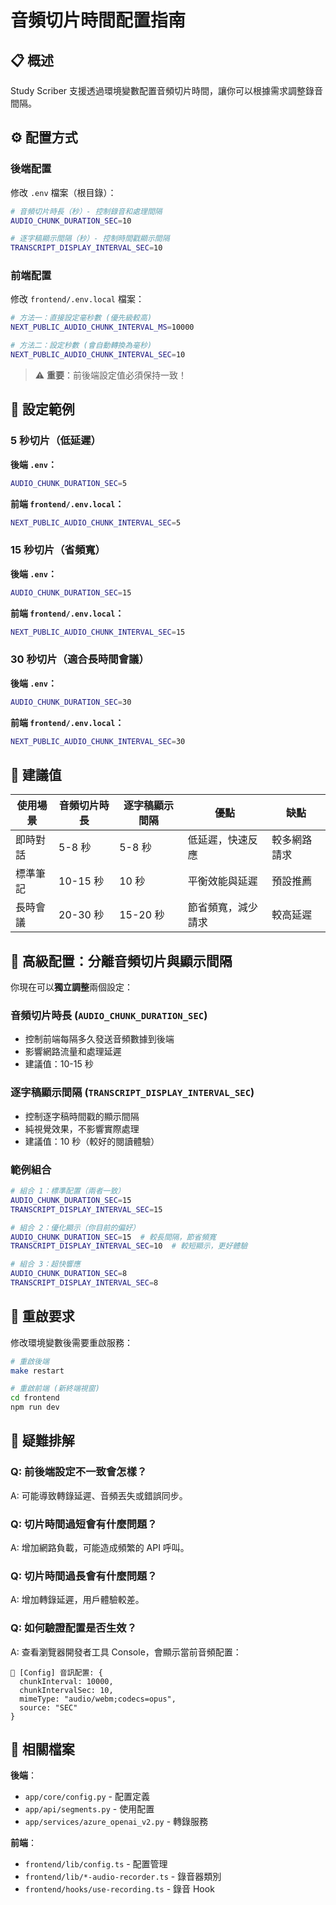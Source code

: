 # 音頻切片時間配置指南

## 📋 概述

Study Scriber 支援透過環境變數配置音頻切片時間，讓你可以根據需求調整錄音間隔。

## ⚙️ 配置方式

### 後端配置

修改 `.env` 檔案（根目錄）：

```bash
# 音頻切片時長（秒）- 控制錄音和處理間隔
AUDIO_CHUNK_DURATION_SEC=10

# 逐字稿顯示間隔（秒）- 控制時間戳顯示間隔
TRANSCRIPT_DISPLAY_INTERVAL_SEC=10
```

### 前端配置

修改 `frontend/.env.local` 檔案：

```bash
# 方法一：直接設定毫秒數 (優先級較高)
NEXT_PUBLIC_AUDIO_CHUNK_INTERVAL_MS=10000

# 方法二：設定秒數 (會自動轉換為毫秒)
NEXT_PUBLIC_AUDIO_CHUNK_INTERVAL_SEC=10
```

> ⚠️ **重要**：前後端設定值必須保持一致！

## 🔄 設定範例

### 5 秒切片（低延遲）

**後端 `.env`：**
```bash
AUDIO_CHUNK_DURATION_SEC=5
```

**前端 `frontend/.env.local`：**
```bash
NEXT_PUBLIC_AUDIO_CHUNK_INTERVAL_SEC=5
```

### 15 秒切片（省頻寬）

**後端 `.env`：**
```bash
AUDIO_CHUNK_DURATION_SEC=15
```

**前端 `frontend/.env.local`：**
```bash
NEXT_PUBLIC_AUDIO_CHUNK_INTERVAL_SEC=15
```

### 30 秒切片（適合長時間會議）

**後端 `.env`：**
```bash
AUDIO_CHUNK_DURATION_SEC=30
```

**前端 `frontend/.env.local`：**
```bash
NEXT_PUBLIC_AUDIO_CHUNK_INTERVAL_SEC=30
```

## 🎯 建議值

| 使用場景 | 音頻切片時長 | 逐字稿顯示間隔 | 優點               | 缺點         |
| -------- | ------------ | -------------- | ------------------ | ------------ |
| 即時對話 | 5-8 秒       | 5-8 秒         | 低延遲，快速反應   | 較多網路請求 |
| 標準筆記 | 10-15 秒     | 10 秒          | 平衡效能與延遲     | 預設推薦     |
| 長時會議 | 20-30 秒     | 15-20 秒       | 節省頻寬，減少請求 | 較高延遲     |

## 🔧 高級配置：分離音頻切片與顯示間隔

你現在可以**獨立調整**兩個設定：

### 音頻切片時長 (`AUDIO_CHUNK_DURATION_SEC`)
- 控制前端每隔多久發送音頻數據到後端
- 影響網路流量和處理延遲
- 建議值：10-15 秒

### 逐字稿顯示間隔 (`TRANSCRIPT_DISPLAY_INTERVAL_SEC`)  
- 控制逐字稿時間戳的顯示間隔
- 純視覺效果，不影響實際處理
- 建議值：10 秒（較好的閱讀體驗）

### 範例組合
```bash
# 組合 1：標準配置（兩者一致）
AUDIO_CHUNK_DURATION_SEC=15
TRANSCRIPT_DISPLAY_INTERVAL_SEC=15

# 組合 2：優化顯示（你目前的偏好）
AUDIO_CHUNK_DURATION_SEC=15  # 較長間隔，節省頻寬
TRANSCRIPT_DISPLAY_INTERVAL_SEC=10  # 較短顯示，更好體驗

# 組合 3：超快響應
AUDIO_CHUNK_DURATION_SEC=8
TRANSCRIPT_DISPLAY_INTERVAL_SEC=8
```

## 🔧 重啟要求

修改環境變數後需要重啟服務：

```bash
# 重啟後端
make restart

# 重啟前端 (新終端視窗)
cd frontend
npm run dev
```

## 🐛 疑難排解

### Q: 前後端設定不一致會怎樣？
A: 可能導致轉錄延遲、音頻丟失或錯誤同步。

### Q: 切片時間過短會有什麼問題？
A: 增加網路負載，可能造成頻繁的 API 呼叫。

### Q: 切片時間過長會有什麼問題？
A: 增加轉錄延遲，用戶體驗較差。

### Q: 如何驗證配置是否生效？
A: 查看瀏覽器開發者工具 Console，會顯示當前音頻配置：
```
🔧 [Config] 音訊配置: {
  chunkInterval: 10000,
  chunkIntervalSec: 10,
  mimeType: "audio/webm;codecs=opus",
  source: "SEC"
}
```

## 📁 相關檔案

**後端**：
- `app/core/config.py` - 配置定義
- `app/api/segments.py` - 使用配置
- `app/services/azure_openai_v2.py` - 轉錄服務

**前端**：
- `frontend/lib/config.ts` - 配置管理
- `frontend/lib/*-audio-recorder.ts` - 錄音器類別
- `frontend/hooks/use-recording.ts` - 錄音 Hook 
